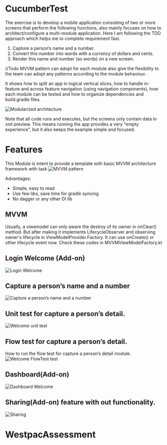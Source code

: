 # CucumberTest

The exercise is to develop a mobile application consisting of two or more screens that perform the following functions, also mainly focuses on how to architect/configure a multi-module application.
Here I am following the TDD approach which helps me to complete requirement fast.  


1.	Capture a person’s name and a number.
2.	Convert this number into words with a currency of dollars and cents.
3.	Render this name and number (as words) on a new screen. 

//Todo
MVVM pattern can adopt for each module also give the flexibility to the team can adopt any patterns according to the module behaviour.

It shows how to split an app in logical vertical slices, how to handle in-feature and across feature navigation (using navigation components), how each module can be tested and how to organize dependencies and build.gradle files. 

![Modularized architecture](https://github.com/anandmampuzhakal/CucumberTest/blob/main/readme/modularized_architecture.png)

Note that all code runs and executes, but the screens only contain data in xml preview. This means running the app provides a very "empty experience", but it also keeps the example simple and focused.

# Features 
This Module is intent to provide a template with basic MVVM architecture framework with task 
![MVVM pattern](https://github.com/anandmampuzhakal/CucumberTest/blob/main/readme/mvvmpattern.png)

Advantages:

- Simple, easy to read
- Use few libs, save time for gradle syncing
- No dagger or any other DI lib

## MVVM
Usually, a viwemodel can only aware the destroy of its owner in onClear() method. But after making it implements LifecycleObserver and observing owner's lifecycle in ViewModelProvider.Factory. It can use onCreate() or other lifecycle event now.
Check these codes in MVVMViewModelFactory.kt

## Login Welcome (Add-on)
![Login Welcome](https://github.com/anandmampuzhakal/CucumberTest/blob/main/readme/welcome.png)

## Capture a person’s name and a number
![Capture a person’s name and a number](https://github.com/anandmampuzhakal/CucumberTest/blob/main/readme/register.png)

## Unit test for capture a person’s detail. 
![Welcome unit test](https://github.com/anandmampuzhakal/CucumberTest/blob/main/readme/unittestwekcome.png)

## Flow test for capture a person’s detail. 
How to run the flow test for capture a person’s detail module.
![Welcome FlowTest test](https://github.com/anandmampuzhakal/CucumberTest/blob/main/readme/howtorunflow.png)

## Dashboard(Add-on)
![Dashboard Welcome](https://github.com/anandmampuzhakal/CucumberTest/blob/main/readme/dashimg.png)

## Sharing(Add-on) feature with out functionality.
![Sharing](https://github.com/anandmampuzhakal/CucumberTest/blob/main/readme/share.png)  

# WestpacAssessment

